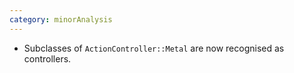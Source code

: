 ```yaml
---
category: minorAnalysis
---
```

* Subclasses of `ActionController::Metal` are now recognised as controllers.
